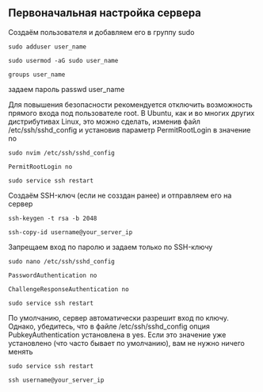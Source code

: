 ## Первоначальная настройка сервера

Создаём пользователя и добавляем его в группу sudo
```shell
sudo adduser user_name
```
```shell
sudo usermod -aG sudo user_name
```
```shell
groups user_name
```

задаем пароль
passwd user_name

Для повышения безопасности рекомендуется отключить возможность прямого входа под пользователе root. 
В Ubuntu, как и во многих других дистрибутивах Linux, это можно сделать, изменив файл /etc/ssh/sshd_config и установив параметр PermitRootLogin в значение no
```shell
sudo nvim /etc/ssh/sshd_config
```
```shell
PermitRootLogin no
```
```shell
sudo service ssh restart
```


Создаём SSH-ключ (если не созздан ранее) и отправляем его на сервер
```shell
ssh-keygen -t rsa -b 2048
```
```shell
ssh-copy-id username@your_server_ip
```

Запрещаем вход по паролю и задаем только по SSH-ключу
```shell
sudo nano /etc/ssh/sshd_config
```
```shell
PasswordAuthentication no
```
```shell
ChallengeResponseAuthentication no
```
```shell
sudo service ssh restart
```

По умолчанию, сервер автоматически разрешит вход по ключу. Однако, убедитесь, что в файле /etc/ssh/sshd_config опция PubkeyAuthentication установлена в yes. Если это значение уже установлено (что часто бывает по умолчанию), вам не нужно ничего менять
```shell
sudo service ssh restart
```
```shell
ssh username@your_server_ip
```


